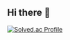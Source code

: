 ## Hi there 👋


[![Solved.ac Profile](http://mazassumnida.wtf/api/v2/generate_badge?boj=hyungrae0907)](https://solved.ac/hyungrae0907/)
<!--
**KHR0907/KHR0907** is a ✨ _special_ ✨ repository because its `README.md` (this file) appears on your GitHub profile.

Here are some ideas to get you started:

- 🔭 I’m currently working on ...
- 🌱 I’m currently learning ...
- 👯 I’m looking to collaborate on ...
- 🤔 I’m looking for help with ...
- 💬 Ask me about ...
- 📫 How to reach me: ...
- 😄 Pronouns: ...
- ⚡ Fun fact: ...
-->
